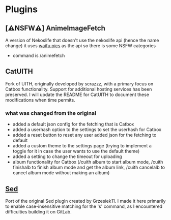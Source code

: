 # Plugins

## [⚠️NSFW⚠️] AnimeImageFetch
A version of Nekoslife that doesn't use the nekoslife api (hence the name change) it uses [waifu.pics](https://waifu.pics) as the api so there is some NSFW categories
- command is /animefetch

## CatUITH

Fork of UITH, originally developed by scrazzz, with a primary focus on Catbox functionality. Support for additional hosting services has been preserved. I will update the README for CatUITH to document these modifications when time permits.

### what was changed from the original

- added a default json config for the fetching that is Catbox
- added a userhash option to the settings to set the userhash for Catbox
- added a reset button to reset any user added json for the fetching to default
- added a custom theme to the settings page (trying to implement a toggle for it in case the user wants to use the default theme)
- added a setting to change the timeout for uploading
- album functionality for Catbox (/cuith album to start album mode, /cuith finishalb to finish album mode and get the album link, /cuith cancelalb to cancel album mode without making an album)


## [Sed](https://gitlab.com/Grzesiek11/sed-aliucord-plugin)

Port of the original Sed plugin created by Grzesiek11. I made it here primarily to enable case-insensitive matching for the 's' command, as I encountered difficulties building it on GitLab.

